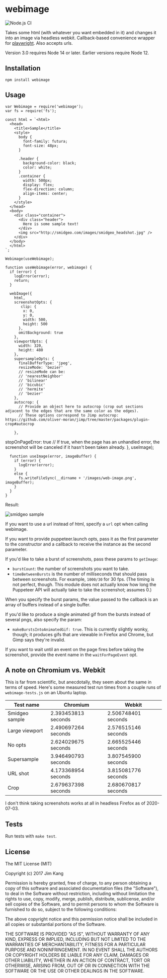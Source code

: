 webimage
==================

![Node.js CI](https://github.com/jimkang/webimage/workflows/Node.js%20CI/badge.svg)

Takes some html (with whatever you want embedded in it) and changes it into an image via headless webkit. Callback-based convenience wrapper for [playwright](https://github.com/microsoft/playwright). Also accepts urls.

Version 3.0 requires Node 14 or later. Earlier versions require Node 12.

Installation
------------

    npm install webimage

Usage
-----

    var Webimage = require('webimage');
    var fs = require('fs');

    const html = `<html>
      <head>
        <title>Sample</title>
        <style>
          body {
            font-family: futura;
            font-size: 48px;
          }

          .header {
            background-color: black;
            color: white;
          }
          .container {
            width: 500px;
            display: flex;
            flex-direction: column;
            align-items: center;
          }
        </style>
      </head>
      <body>
        <div class="container">
          <div class="header">
            Here is some sample text!
          </div>
          <img src="http://smidgeo.com/images/smidgeo_headshot.jpg" />
        </div>
      </body>
      </html>
    `;

    Webimage(useWebimage);

    function useWebimage(error, webimage) {
      if (error) {
        logError(error);
        return;
      }

      webImage({
        html,
        screenshotOpts: {
           clip: {
            x: 0,
            y: 0,
            width: 500,
            height: 500
          },
          omitBackground: true
        },
        viewportOpts: {
          width: 320,
          height: 480
        },
        supersampleOpts: {
          finalBufferType: 'jpeg',
          resizeMode: 'bezier'
          // resizeMode can be:
          // 'nearestNeighbor'
          // 'bilinear'
          // 'bicubic'
          // 'hermite'
          // 'bezier'
        },
        autocrop: {
          // Provide an object here to autocrop (crop out sections adjacent to the edges that are the same color as the edges).
          // These options correspond to Jimp autocrop: https://github.com/oliver-moran/jimp/tree/master/packages/plugin-crop#autocrop

        },
stopOnPageError: true // If true, when the page has an unhandled error, the screenshot will be canceled if it hasn't been taken already.
      },
      useImage);

      function useImage(error, imageBuffer) {
        if (error) {
          logError(error);
        }
        else {
          fs.writeFileSync(__dirname + '/images/web-image.png', imageBuffer);
        }
      }
    }

Result:

![smidgeo sample](https://user-images.githubusercontent.com/324298/34311923-912e0406-e72e-11e7-8d76-437f52e03476.png)

If you want to use a url instead of html, specify a `url` opt when calling webimage.

If you want to provide puppeteer.launch opts, pass it as the first parameter to the constructor and a callback to receive the instance as the second parameter.

If you'd like to take a burst of screenshots, pass these params to `getImage`:

- `burstCount`: the number of screenshots you want to take.
- `timeBetweenBursts` is the number of milliseconds that should pass between screenshots. For example, `1000/30` for 30 fps. (The timing is not perfect, though. This module does not actually know how long the Puppeteer API will actually take to take the screenshot; assumes 0.)

When you specify the burst params, the value passed to the callback is an array of buffers instead of a single buffer.

If you'd like to produce a single animated gif from the bursts instead of several pngs, also specify the param:

- `makeBurstsIntoAnimatedGif: true`. This is currently slightly wonky, though; it produces gifs that are viewable in Firefox and Chrome, but Gimp says they're invalid.

If you want to wait until an event on the page fires before taking the screenshot, provide the event name in the `waitForPageEvent` opt.

## A note on Chromium vs. Webkit

This is far from scientific, but anecdotally, they seem about the same in terms of speed. Here's some measured test run times from a couple runs of `webimage-tests.js` on an Ubuntu laptop.

| Test name      | Chromium            | Webkit              |
|----------------|---------------------|---------------------|
| Smidgeo sample | 2.393453813 seconds | 2.506748401 seconds |
| Large viewport | 2.490697264 seconds | 2.576515146 seconds |
| No opts        | 2.624029675 seconds | 2.665525446 seconds |
| Supersample    | 3.946490793 seconds | 3.807545900 seconds |
| URL shot       | 4.173368954 seconds | 3.815081776 seconds |
| Crop           | 2.679637398 seconds | 2.680670817 seconds |

I don't think taking screenshots works at all in headless Firefox as of 2020-07-03.

Tests
-----

Run tests with `make test`.

License
-------

The MIT License (MIT)

Copyright (c) 2017 Jim Kang

Permission is hereby granted, free of charge, to any person obtaining a copy
of this software and associated documentation files (the "Software"), to deal
in the Software without restriction, including without limitation the rights
to use, copy, modify, merge, publish, distribute, sublicense, and/or sell
copies of the Software, and to permit persons to whom the Software is
furnished to do so, subject to the following conditions:

The above copyright notice and this permission notice shall be included in
all copies or substantial portions of the Software.

THE SOFTWARE IS PROVIDED "AS IS", WITHOUT WARRANTY OF ANY KIND, EXPRESS OR
IMPLIED, INCLUDING BUT NOT LIMITED TO THE WARRANTIES OF MERCHANTABILITY,
FITNESS FOR A PARTICULAR PURPOSE AND NONINFRINGEMENT. IN NO EVENT SHALL THE
AUTHORS OR COPYRIGHT HOLDERS BE LIABLE FOR ANY CLAIM, DAMAGES OR OTHER
LIABILITY, WHETHER IN AN ACTION OF CONTRACT, TORT OR OTHERWISE, ARISING FROM,
OUT OF OR IN CONNECTION WITH THE SOFTWARE OR THE USE OR OTHER DEALINGS IN
THE SOFTWARE.
